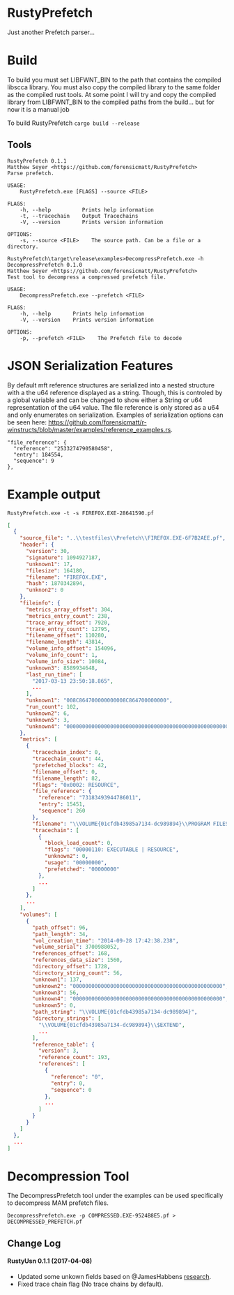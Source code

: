 # RustyPrefetch
Just another Prefetch parser...

# Build
To build you must set LIBFWNT_BIN to the path that contains the compiled libscca library. You must also copy the compiled library to the same folder as the compiled rust tools. At some point I will try and copy the compiled library from LIBFWNT_BIN to the compiled paths from the build... but for now it is a manual job

To build RustyPrefetch
```cargo build --release```

## Tools
```
RustyPrefetch 0.1.1
Matthew Seyer <https://github.com/forensicmatt/RustyPrefetch>
Parse prefetch.

USAGE:
    RustyPrefetch.exe [FLAGS] --source <FILE>

FLAGS:
    -h, --help          Prints help information
    -t, --tracechain    Output Tracechains
    -V, --version       Prints version information

OPTIONS:
    -s, --source <FILE>    The source path. Can be a file or a directory.
```

```
RustyPrefetch\target\release\examples>DecompressPrefetch.exe -h
DecompressPrefetch 0.1.0
Matthew Seyer <https://github.com/forensicmatt/RustyPrefetch>
Test tool to decompress a compressed prefetch file.

USAGE:
    DecompressPrefetch.exe --prefetch <FILE>

FLAGS:
    -h, --help       Prints help information
    -V, --version    Prints version information

OPTIONS:
    -p, --prefetch <FILE>    The Prefetch file to decode
```

# JSON Serialization Features
By default mft reference structures are serialized into a nested structure with a the u64 reference displayed as a string. Though, this is controled by a global variable and can be changed to show either a String or u64 representation of the u64 value. The file reference is only stored as a u64 and only enumerates on serialization. Examples of serialization options can be seen here: https://github.com/forensicmatt/r-winstructs/blob/master/examples/reference_examples.rs.
```
"file_reference": {
  "reference": "2533274790580458",
  "entry": 184554,
  "sequence": 9
},
```

# Example output
```RustyPrefetch.exe -t -s FIREFOX.EXE-28641590.pf```

```json
[
  {
    "source_file": "..\\testfiles\\Prefetch\\FIREFOX.EXE-6F7B2AEE.pf",
    "header": {
      "version": 30,
      "signature": 1094927187,
      "unknown1": 17,
      "filesize": 164180,
      "filename": "FIREFOX.EXE",
      "hash": 1870342894,
      "unknon2": 0
    },
    "fileinfo": {
      "metrics_array_offset": 304,
      "metrics_entry_count": 238,
      "trace_array_offset": 7920,
      "trace_entry_count": 12795,
      "filename_offset": 110280,
      "filename_length": 43814,
      "volume_info_offset": 154096,
      "volume_info_count": 1,
      "volume_info_size": 10084,
      "unknown3": 8589934648,
      "last_run_time": [
        "2017-03-13 23:50:18.865",
        ...
      ],
      "unknown1": "008C864700000000008C864700000000",
      "run_count": 102,
      "unknown2": 6,
      "unknown5": 3,
      "unknown4": "00000000000000000000000000000000000000000000000000000000000000000000000000000000000000000000000000000000000000000000000000000000000000000000000000000000000000000000000000000000"
    },
    "metrics": [
      {
        "tracechain_index": 0,
        "tracechain_count": 44,
        "prefetched_blocks": 42,
        "filename_offset": 0,
        "filename_length": 82,
        "flags": "0x0002: RESOURCE",
        "file_reference": {
          "reference": "73183493944786011",
          "entry": 15451,
          "sequence": 260
        },
        "filename": "\\VOLUME{01cfdb43985a7134-dc989894}\\PROGRAM FILES (X86)\\MOZILLA FIREFOX\\MOZGLUE.DLL",
        "tracechain": [
          {
            "block_load_count": 0,
            "flags": "00000110: EXECUTABLE | RESOURCE",
            "unknown2": 0,
            "usage": "00000000",
            "prefetched": "00000000"
          },
          ...
        ]
      },
      ...
    ],
    "volumes": [
      {
        "path_offset": 96,
        "path_length": 34,
        "vol_creation_time": "2014-09-28 17:42:38.238",
        "volume_serial": 3700988052,
        "references_offset": 168,
        "references_data_size": 1560,
        "directory_offset": 1728,
        "directory_string_count": 56,
        "unknown1": 137,
        "unknown2": "000000000000000000000000000000000000000000000000",
        "unknown3": 56,
        "unknown4": "000000000000000000000000000000000000000000000000",
        "unknown5": 0,
        "path_string": "\\VOLUME{01cfdb43985a7134-dc989894}",
        "directory_strings": [
          "\\VOLUME{01cfdb43985a7134-dc989894}\\$EXTEND",
          ...
        ],
        "reference_table": {
          "version": 3,
          "reference_count": 193,
          "references": [
            {
              "reference": "0",
              "entry": 0,
              "sequence": 0
            },
            ...
          ]
        }
      }
    ]
  },
  ...
]
```

# Decompression Tool
The DecompressPrefetch tool under the examples can be used specifically to decompress MAM prefetch files.

```
DecompressPrefetch.exe -p COMPRESSED.EXE-9524B8E5.pf > DECOMPRESSED_PREFETCH.pf
```

## Change Log
#### RustyUsn 0.1.1 (2017-04-08)
- Updated some unkown fields based on @JamesHabbens [research](http://blog.4n6ir.com/2017/03/windows-prefetch-tech-details-of-new.html).
- Fixed trace chain flag (No trace chains by default).
